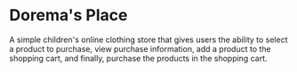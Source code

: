 # Dorema's Place

A simple children's online clothing store that gives users the ability to select a product to purchase, view purchase information, add a product to the shopping cart, and finally, purchase the products in the shopping cart.

<!-- Project inspired by florinpop17/app-ideas of Product Landing Page & Online Store

Added additional functionalities like;

- User can register for an account storing their name, email/username and password then login to the app using their credentials
- User authentication & authorization -->